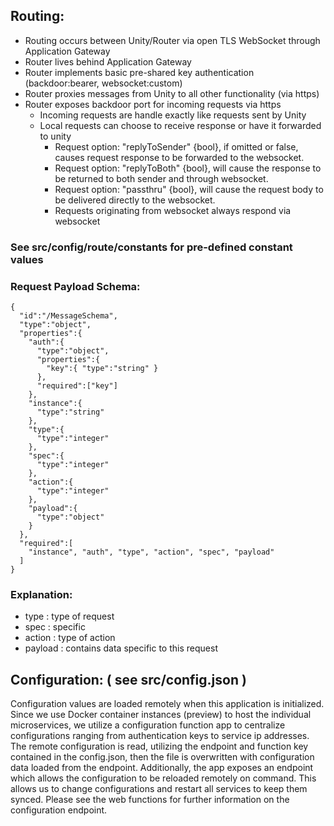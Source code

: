 ## Routing:

* Routing occurs between Unity/Router via open TLS WebSocket through Application Gateway
* Router lives behind Application Gateway
* Router implements basic pre-shared key authentication (backdoor:bearer, websocket:custom)
* Router proxies messages from Unity to all other functionality (via https)
* Router exposes backdoor port for incoming requests via https
	* Incoming requests are handle exactly like requests sent by Unity
	* Local requests can choose to receive response or have it forwarded to unity
		* Request option: "replyToSender" {bool}, if omitted or false, causes
		  request response to be forwarded to the websocket.
		* Request option: "replyToBoth" {bool}, will cause the response to be returned
		  to both sender and through websocket.
		* Request option: "passthru" {bool}, will cause the request body to be delivered
		  directly to the websocket.
		* Requests originating from websocket always respond via websocket


### See src/config/route/constants for pre-defined constant values

### Request Payload Schema:
```
{
  "id":"/MessageSchema",
  "type":"object",
  "properties":{
    "auth":{
      "type":"object",
      "properties":{
        "key":{ "type":"string" }
      },
      "required":["key"]
    },
    "instance":{
      "type":"string"
    },
    "type":{
      "type":"integer"
    },
    "spec":{
      "type":"integer"
    },
    "action":{
      "type":"integer"
    },
    "payload":{
      "type":"object"
    }
  },
  "required":[
    "instance", "auth", "type", "action", "spec", "payload"
  ]
}
```

### Explanation:

* type : type of request
* spec : specific
* action : type of action
* payload : contains data specific to this request


## Configuration: ( see src/config.json )

Configuration values are loaded remotely when this application is initialized. Since we use Docker container instances (preview) to host the individual microservices,
we utilize a configuration function app to centralize configurations ranging from authentication keys to service ip addresses. The remote configuration is read,
utilizing the endpoint and function key contained in the config.json, then the file is overwritten with configuration data loaded from the endpoint. Additionally,
the app exposes an endpoint which allows the configuration to be reloaded remotely on command. This allows us to change configurations and restart all services
to keep them synced. Please see the web functions for further information on the configuration endpoint.
